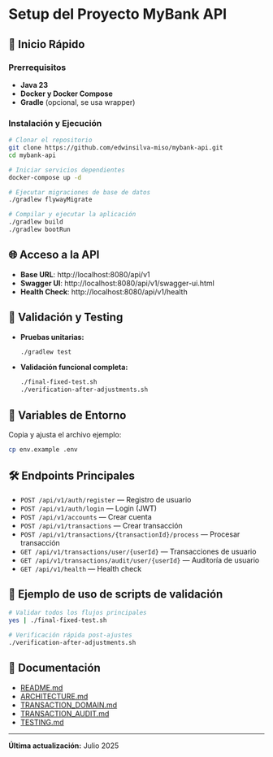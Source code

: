 # Setup del Proyecto MyBank API

## 🚀 Inicio Rápido

### Prerrequisitos
- **Java 23**
- **Docker y Docker Compose**
- **Gradle** (opcional, se usa wrapper)

### Instalación y Ejecución

```bash
# Clonar el repositorio
git clone https://github.com/edwinsilva-miso/mybank-api.git
cd mybank-api

# Iniciar servicios dependientes
docker-compose up -d

# Ejecutar migraciones de base de datos
./gradlew flywayMigrate

# Compilar y ejecutar la aplicación
./gradlew build
./gradlew bootRun
```

## 🌐 Acceso a la API
- **Base URL**: http://localhost:8080/api/v1
- **Swagger UI**: http://localhost:8080/api/v1/swagger-ui.html
- **Health Check**: http://localhost:8080/api/v1/health

## 🧪 Validación y Testing

- **Pruebas unitarias:**
  ```bash
  ./gradlew test
  ```
- **Validación funcional completa:**
  ```bash
  ./final-fixed-test.sh
  ./verification-after-adjustments.sh
  ```

## 🔑 Variables de Entorno

Copia y ajusta el archivo ejemplo:
```bash
cp env.example .env
```

## 🛠️ Endpoints Principales

- `POST /api/v1/auth/register` — Registro de usuario
- `POST /api/v1/auth/login` — Login (JWT)
- `POST /api/v1/accounts` — Crear cuenta
- `POST /api/v1/transactions` — Crear transacción
- `POST /api/v1/transactions/{transactionId}/process` — Procesar transacción
- `GET /api/v1/transactions/user/{userId}` — Transacciones de usuario
- `GET /api/v1/transactions/audit/user/{userId}` — Auditoría de usuario
- `GET /api/v1/health` — Health check

## 📝 Ejemplo de uso de scripts de validación

```bash
# Validar todos los flujos principales
yes | ./final-fixed-test.sh

# Verificación rápida post-ajustes
./verification-after-adjustments.sh
```

## 🧩 Documentación
- [README.md](README.md)
- [ARCHITECTURE.md](ARCHITECTURE.md)
- [TRANSACTION_DOMAIN.md](TRANSACTION_DOMAIN.md)
- [TRANSACTION_AUDIT.md](TRANSACTION_AUDIT.md)
- [TESTING.md](TESTING.md)

---

**Última actualización:** Julio 2025 